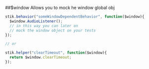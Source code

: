 ##$window
Allows you to mock he window global obj
```javascript
stik.behavior("someWindowDependentBehavior", function($window){
  $window.AudioListener();
  // in this way you can later on
  // mock the window object on your tests
});

// or

stik.helper("clearTimeout", function($window){
  return $window.clearTimeout;
});
```
